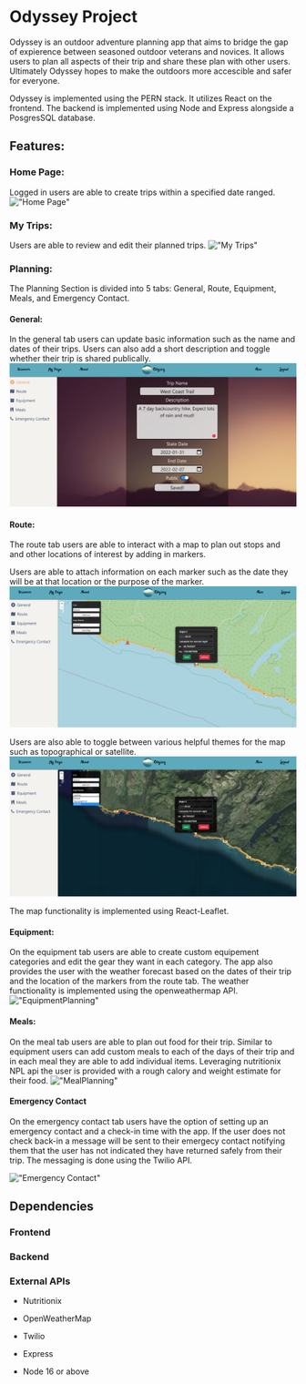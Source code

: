 # Odyssey Project

Odyssey is an outdoor adventure planning app that aims to bridge the gap of expierence between seasoned outdoor veterans and novices. It allows users to plan all aspects of their trip and share these plan with other users. Ultimately Odyssey hopes to make the outdoors more accescible and safer for everyone. 

Odyssey is implemented using the PERN stack. It utilizes React on the frontend. The backend is implemented using Node and Express alongside a PosgresSQL database.

## Features:
### Home Page:
Logged in users are able to create trips within a specified date ranged.
!["Home Page"](https://github.com/LeonXZhou/Odyssey/blob/main/Documentation/Screenshots/HomePages.png)
### My Trips:
Users are able to review and edit their planned trips. 
!["My Trips"](https://github.com/LeonXZhou/Odyssey/blob/main/Documentation/Screenshots/MyTrips.png)
### Planning:
The Planning Section is divided into 5 tabs: General, Route, Equipment, Meals, and Emergency Contact.
#### General:
In the general tab users can update basic information such as the name and dates of their trips. Users can also add a short description and toggle whether their trip is shared publically.
!["General"](https://github.com/LeonXZhou/Odyssey/blob/main/Documentation/Screenshots/GeneralPlanning.png)
#### Route:
The route tab users are able to interact with a map to plan out stops and and other locations of interest by adding in markers. 

Users are able to attach information on each marker such as the date they will be at that location or the purpose of the marker.
!["General"](https://github.com/LeonXZhou/Odyssey/blob/main/Documentation/Screenshots/RoutePlanning.png)

Users are also able to toggle between various helpful themes for the map such as topographical or satellite. 
!["RoutePlanning"](https://github.com/LeonXZhou/Odyssey/blob/main/Documentation/Screenshots/RoutePlanningMapTheme.png)

The map functionality is implemented using React-Leaflet.
#### Equipment:
On the equipment tab users are able to create custom equipement categories and edit the gear they want in each category. The app also provides the user with the weather forecast based on the dates of their trip and the location of the markers from the route tab. The weather functionality is implemented using the openweathermap API.
!["EquipmentPlanning"](https://github.com/LeonXZhou/Odyssey/blob/main/Documentation/Screenshots/EquipmentPlanning.png)
#### Meals:
On the meal tab users are able to plan out food for their trip. Similar to equipment users can add custom meals to each of the days of their trip and in each meal they are able to add individual items. Leveraging nutritionix NPL api the user is provided with a rough calory and weight estimate for their food. 
!["MealPlanning"](https://github.com/LeonXZhou/Odyssey/blob/main/Documentation/Screenshots/MealPlanning.png)
#### Emergency Contact
On the emergency contact tab users have the option of setting up an emergency contact and a check-in time with the app. If the user does not check back-in a message will be sent to their emergecy contact notifying them that the user has not indicated they have returned safely from their trip. The messaging is done using the Twilio API.

!["Emergency Contact"](https://github.com/LeonXZhou/Odyssey/blob/main/Documentation/Screenshots/EmergencyPlanning.png)

## Dependencies
### Frontend
### Backend
### External APIs
- Nutritionix
- OpenWeatherMap
- Twilio


- Express
- Node 16 or above
